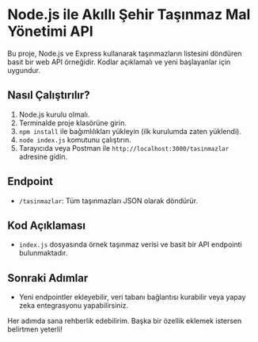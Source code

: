 # Node.js ile Akıllı Şehir Taşınmaz Mal Yönetimi API

Bu proje, Node.js ve Express kullanarak taşınmazların listesini döndüren basit bir web API örneğidir. Kodlar açıklamalı ve yeni başlayanlar için uygundur.

## Nasıl Çalıştırılır?

1. Node.js kurulu olmalı.
2. Terminalde proje klasörüne girin.
3. `npm install` ile bağımlılıkları yükleyin (ilk kurulumda zaten yüklendi).
4. `node index.js` komutunu çalıştırın.
5. Tarayıcıda veya Postman ile `http://localhost:3000/tasinmazlar` adresine gidin.

## Endpoint
- `/tasinmazlar`: Tüm taşınmazları JSON olarak döndürür.

## Kod Açıklaması
- `index.js` dosyasında örnek taşınmaz verisi ve basit bir API endpointi bulunmaktadır.

## Sonraki Adımlar
- Yeni endpointler ekleyebilir, veri tabanı bağlantısı kurabilir veya yapay zeka entegrasyonu yapabilirsiniz.

Her adımda sana rehberlik edebilirim. Başka bir özellik eklemek istersen belirtmen yeterli!
